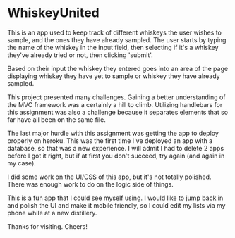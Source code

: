 # WhiskeyUnited
 
 This is an app used to keep track of different whiskeys the user wishes to sample, and the ones they have already sampled. The user starts by typing the name of the whiskey in the input field, then selecting if it's a whiskey they've already tried or not, then clicking 'submit'. 

Based on their input the whiskey they entered goes into an area of the page displaying whiskey they have yet to sample or whiskey they have already sampled. 

This project presented many challenges. Gaining a better understanding of the MVC framework was a certainly a hill to climb. Utilizing handlebars for this assignment was also a challenge because it separates elements that so far have all been on the same file. 

The last major hurdle with this assignment was getting the app to deploy properly on heroku. This was the first time I've deployed an app with a database, so that was a new experience. I will admit I had to delete 2 apps before I got it right, but if at first you don't succeed, try again (and again in my case). 

I did some work on the UI/CSS of this app, but it's not totally polished. There was enough work to do on the logic side of things. 

This is a fun app that I could see myself using. I would like to jump back in and polish the UI and make it mobile friendly, so I could edit my lists via my phone while at a new distillery. 

Thanks for visiting. Cheers!
